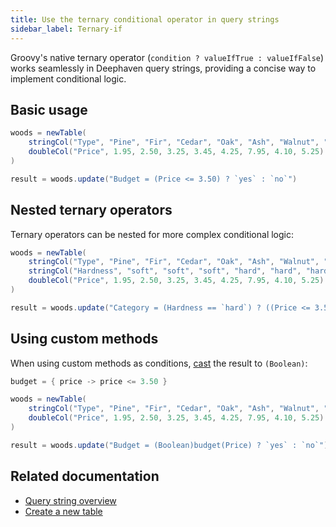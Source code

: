```yaml
---
title: Use the ternary conditional operator in query strings
sidebar_label: Ternary-if
---
```


Groovy's native ternary operator (`condition ? valueIfTrue : valueIfFalse`) works seamlessly in Deephaven query strings, providing a concise way to implement conditional logic.

## Basic usage

```groovy order=woods,result
woods = newTable(
    stringCol("Type", "Pine", "Fir", "Cedar", "Oak", "Ash", "Walnut", "Beech", "Cherry"),
    doubleCol("Price", 1.95, 2.50, 3.25, 3.45, 4.25, 7.95, 4.10, 5.25)
)

result = woods.update("Budget = (Price <= 3.50) ? `yes` : `no`")
```

## Nested ternary operators

Ternary operators can be nested for more complex conditional logic:

```groovy test-set=1 order=woods,result
woods = newTable(
    stringCol("Type", "Pine", "Fir", "Cedar", "Oak", "Ash", "Walnut", "Beech", "Cherry"),
    stringCol("Hardness", "soft", "soft", "soft", "hard", "hard", "hard", "hard", "hard"),
    doubleCol("Price", 1.95, 2.50, 3.25, 3.45, 4.25, 7.95, 4.10, 5.25)
)

result = woods.update("Category = (Hardness == `hard`) ? ((Price <= 3.50) ? `budget` : `expensive`) : `softwood`")
```

## Using custom methods

When using custom methods as conditions, [cast](./casting.md) the result to `(Boolean)`:

```groovy order=woods,result
budget = { price -> price <= 3.50 }

woods = newTable(
    stringCol("Type", "Pine", "Fir", "Cedar", "Oak", "Ash", "Walnut", "Beech", "Cherry"),
    doubleCol("Price", 1.95, 2.50, 3.25, 3.45, 4.25, 7.95, 4.10, 5.25)
)

result = woods.update("Budget = (Boolean)budget(Price) ? `yes` : `no`")
```

## Related documentation

- [Query string overview](./query-string-overview.md)
- [Create a new table](./new-and-empty-table.md#newtable)
